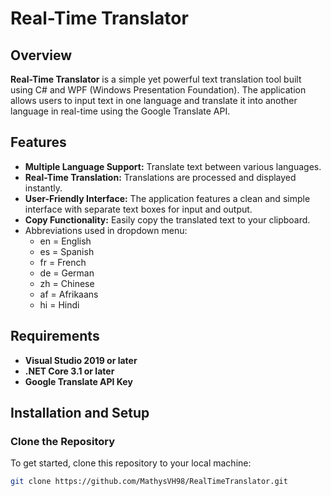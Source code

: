 # Real-Time Translator

## Overview
**Real-Time Translator** is a simple yet powerful text translation tool built using C# and WPF (Windows Presentation Foundation). The application allows users to input text in one language and translate it into another language in real-time using the Google Translate API.

## Features
- **Multiple Language Support:** Translate text between various languages.
- **Real-Time Translation:** Translations are processed and displayed instantly.
- **User-Friendly Interface:** The application features a clean and simple interface with separate text boxes for input and output.
- **Copy Functionality:** Easily copy the translated text to your clipboard.
- Abbreviations used in dropdown menu:
  - en = English
  - es = Spanish
  - fr = French
  - de = German
  - zh = Chinese
  - af = Afrikaans
  - hi = Hindi

## Requirements
- **Visual Studio 2019 or later**
- **.NET Core 3.1 or later**
- **Google Translate API Key**

## Installation and Setup
### Clone the Repository
To get started, clone this repository to your local machine:
```bash
git clone https://github.com/MathysVH98/RealTimeTranslator.git
